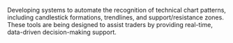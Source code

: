 Developing systems to automate the recognition of technical chart patterns, including candlestick formations, trendlines, and support/resistance zones. These tools are being 
designed to assist traders by providing real-time, data-driven decision-making support.






